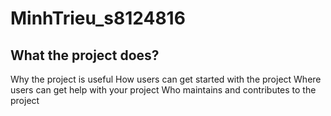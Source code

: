 # MinhTrieu_s8124816
## What the project does?



Why the project is useful
How users can get started with the project
Where users can get help with your project
Who maintains and contributes to the project
